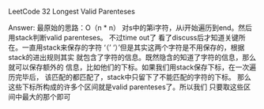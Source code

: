 LeetCode 32 Longest Valid Parenteses

Answer:
    最原始的思路：O（n * n）
    对s中的第i字符，从i开始遍历到end。然后用stack判断valid parenteses。
    不过time out了
    看了discuss后才知道关键所在。一直用stack来保存的字符
    ‘（’ ‘）’但是其实这两个字符是不用保存的，根据stack的进出规则其实
    就包含了字符的信息。既然隐含的知道了字符的信息，那么就可以保存额外的
    信息，比如他们的下标。如果我们用stack保存下标，在一次遍历完毕后，
    该匹配的都匹配了，stack中只留下了不能匹配的字符的下标。
    那么这些下标所构成的许多个区间就是valid parenteses了。所以我们
    只要取这些区间中最大的那个即可
    
